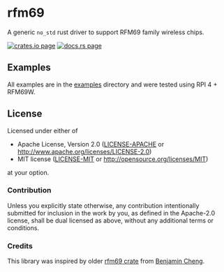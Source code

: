 # rfm69

A generic `no_std` rust driver to support RFM69 family wireless chips.
 
[![crates.io page](https://img.shields.io/crates/v/rfm69.svg)](https://crates.io/crates/rfm69)
[![docs.rs page](https://docs.rs/rfm69/badge.svg)](https://docs.rs/rfm69)

## Examples

All examples are in the [examples](https://github.com/almusil/rfm69/tree/master/examples) directory and were tested
using RPI 4 + RFM69W. 

## License

Licensed under either of

- Apache License, Version 2.0 ([LICENSE-APACHE](LICENSE-APACHE) or
  http://www.apache.org/licenses/LICENSE-2.0)
- MIT license ([LICENSE-MIT](LICENSE-MIT) or http://opensource.org/licenses/MIT)

at your option.

### Contribution

Unless you explicitly state otherwise, any contribution intentionally submitted
for inclusion in the work by you, as defined in the Apache-2.0 license, shall be
dual licensed as above, without any additional terms or conditions.

### Credits

This library was inspired by older [rfm69 crate](https://github.com/lolzballs/rfm69) from
[Benjamin Cheng](https://github.com/lolzballs).
